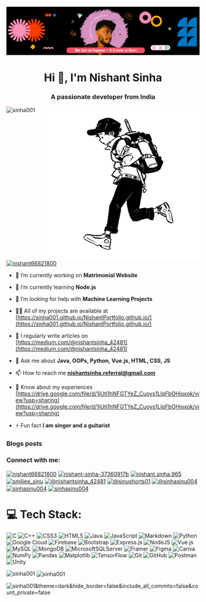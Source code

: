 [![MasterHead](head.png)](https://www.linkedin.com/in/nishant-sinha-37360917b/)


<h1 align="center">Hi 👋, I'm Nishant Sinha</h1>
<h3 align="center">A passionate developer from India</h3>

<img align="right" alt = "Coding" width = "400" src = "runner.gif">

<p align="left"> <img src="https://komarev.com/ghpvc/?username=sinha001&label=Profile%20views&color=0e75b6&style=flat" alt="sinha001" /> </p>


<p align="left"> <a href="https://twitter.com/nishant66821800" target="blank"><img src="https://img.shields.io/twitter/follow/nishant66821800?logo=twitter&style=for-the-badge" alt="nishant66821800" /></a> </p>

- 🔭 I’m currently working on **Matrimonial Website**

- 🌱 I’m currently learning **Node.js**

- 🤝 I’m looking for help with **Machine Learning Projects**

- 👨‍💻 All of my projects are available at [https://sinha001.github.io/NishantPortfolio.github.io/](https://sinha001.github.io/NishantPortfolio.github.io/)

- 📝 I regularly write articles on [https://medium.com/@nishantsinha_42481](https://medium.com/@nishantsinha_42481)

- 💬 Ask me about **Java, OOPs, Python, Vue.js, HTML, CSS, JS**

- 📫 How to reach me **nishantsinha.referral@gmail.com**

- 📄 Know about my experiences [https://drive.google.com/file/d/1jUti1hNFGTYeZ_Cuoys1LlqFbOHioxok/view?usp=sharing](https://drive.google.com/file/d/1jUti1hNFGTYeZ_Cuoys1LlqFbOHioxok/view?usp=sharing)

- ⚡ Fun fact **I am singer and a guitarist**

### Blogs posts

<!-- BLOG-POST-LIST:START -->
<!-- BLOG-POST-LIST:END -->

<h3 align="left">Connect with me:</h3>
<p align="left">
<a href="https://twitter.com/nishant66821800" target="blank"><img align="center" src="https://raw.githubusercontent.com/rahuldkjain/github-profile-readme-generator/master/src/images/icons/Social/twitter.svg" alt="nishant66821800" height="30" width="40" /></a>
<a href="https://linkedin.com/in/nishant-sinha-37360917b" target="blank"><img align="center" src="https://raw.githubusercontent.com/rahuldkjain/github-profile-readme-generator/master/src/images/icons/Social/linked-in-alt.svg" alt="nishant-sinha-37360917b" height="30" width="40" /></a>
<a href="https://fb.com/nishant.sinha.965" target="blank"><img align="center" src="https://raw.githubusercontent.com/rahuldkjain/github-profile-readme-generator/master/src/images/icons/Social/facebook.svg" alt="nishant.sinha.965" height="30" width="40" /></a>
<a href="https://instagram.com/smiliee_sinu" target="blank"><img align="center" src="https://raw.githubusercontent.com/rahuldkjain/github-profile-readme-generator/master/src/images/icons/Social/instagram.svg" alt="smiliee_sinu" height="30" width="40" /></a>
<a href="https://medium.com/@nishantsinha_42481" target="blank"><img align="center" src="https://raw.githubusercontent.com/rahuldkjain/github-profile-readme-generator/master/src/images/icons/Social/medium.svg" alt="@nishantsinha_42481" height="30" width="40" /></a>
<a href="https://www.youtube.com/@sinushorts01" target="blank"><img align="center" src="https://raw.githubusercontent.com/rahuldkjain/github-profile-readme-generator/master/src/images/icons/Social/youtube.svg" alt="@sinushorts01" height="30" width="40" /></a>
<a href="https://www.hackerrank.com/@sinhasinu004" target="blank"><img align="center" src="https://raw.githubusercontent.com/rahuldkjain/github-profile-readme-generator/master/src/images/icons/Social/hackerrank.svg" alt="@sinhasinu004" height="30" width="40" /></a>
<a href="https://www.leetcode.com/sinhasinu004" target="blank"><img align="center" src="https://raw.githubusercontent.com/rahuldkjain/github-profile-readme-generator/master/src/images/icons/Social/leet-code.svg" alt="sinhasinu004" height="30" width="40" /></a>
<a href="https://auth.geeksforgeeks.org/user/sinhasinu004" target="blank"><img align="center" src="https://raw.githubusercontent.com/rahuldkjain/github-profile-readme-generator/master/src/images/icons/Social/geeks-for-geeks.svg" alt="sinhasinu004" height="30" width="40" /></a>
</p>

# 💻 Tech Stack:
![C](https://img.shields.io/badge/c-%2300599C.svg?style=for-the-badge&logo=c&logoColor=white) ![C++](https://img.shields.io/badge/c++-%2300599C.svg?style=for-the-badge&logo=c%2B%2B&logoColor=white) ![CSS3](https://img.shields.io/badge/css3-%231572B6.svg?style=for-the-badge&logo=css3&logoColor=white) ![HTML5](https://img.shields.io/badge/html5-%23E34F26.svg?style=for-the-badge&logo=html5&logoColor=white) ![Java](https://img.shields.io/badge/java-%23ED8B00.svg?style=for-the-badge&logo=openjdk&logoColor=white) ![JavaScript](https://img.shields.io/badge/javascript-%23323330.svg?style=for-the-badge&logo=javascript&logoColor=%23F7DF1E) ![Markdown](https://img.shields.io/badge/markdown-%23000000.svg?style=for-the-badge&logo=markdown&logoColor=white) ![Python](https://img.shields.io/badge/python-3670A0?style=for-the-badge&logo=python&logoColor=ffdd54) ![Google Cloud](https://img.shields.io/badge/GoogleCloud-%234285F4.svg?style=for-the-badge&logo=google-cloud&logoColor=white) ![Firebase](https://img.shields.io/badge/firebase-%23039BE5.svg?style=for-the-badge&logo=firebase) ![Bootstrap](https://img.shields.io/badge/bootstrap-%238511FA.svg?style=for-the-badge&logo=bootstrap&logoColor=white) ![Express.js](https://img.shields.io/badge/express.js-%23404d59.svg?style=for-the-badge&logo=express&logoColor=%2361DAFB) ![NodeJS](https://img.shields.io/badge/node.js-6DA55F?style=for-the-badge&logo=node.js&logoColor=white) ![Vue.js](https://img.shields.io/badge/vue.js-%2335495e.svg?style=for-the-badge&logo=vuedotjs&logoColor=%234FC08D) ![MySQL](https://img.shields.io/badge/mysql-4479A1.svg?style=for-the-badge&logo=mysql&logoColor=white) ![MongoDB](https://img.shields.io/badge/MongoDB-%234ea94b.svg?style=for-the-badge&logo=mongodb&logoColor=white) ![MicrosoftSQLServer](https://img.shields.io/badge/Microsoft%20SQL%20Server-CC2927?style=for-the-badge&logo=microsoft%20sql%20server&logoColor=white) ![Framer](https://img.shields.io/badge/Framer-black?style=for-the-badge&logo=framer&logoColor=blue) ![Figma](https://img.shields.io/badge/figma-%23F24E1E.svg?style=for-the-badge&logo=figma&logoColor=white) ![Canva](https://img.shields.io/badge/Canva-%2300C4CC.svg?style=for-the-badge&logo=Canva&logoColor=white) ![NumPy](https://img.shields.io/badge/numpy-%23013243.svg?style=for-the-badge&logo=numpy&logoColor=white) ![Pandas](https://img.shields.io/badge/pandas-%23150458.svg?style=for-the-badge&logo=pandas&logoColor=white) ![Matplotlib](https://img.shields.io/badge/Matplotlib-%23ffffff.svg?style=for-the-badge&logo=Matplotlib&logoColor=black) ![TensorFlow](https://img.shields.io/badge/TensorFlow-%23FF6F00.svg?style=for-the-badge&logo=TensorFlow&logoColor=white) ![Git](https://img.shields.io/badge/git-%23F05033.svg?style=for-the-badge&logo=git&logoColor=white) ![GitHub](https://img.shields.io/badge/github-%23121011.svg?style=for-the-badge&logo=github&logoColor=white) ![Postman](https://img.shields.io/badge/Postman-FF6C37?style=for-the-badge&logo=postman&logoColor=white) ![Unity](https://img.shields.io/badge/unity-%23000000.svg?style=for-the-badge&logo=unity&logoColor=white)


<p><img align="left" src="https://github-readme-stats.vercel.app/api/top-langs?username=sinha001&show_icons=true&theme=dark&locale=en&layout=compact" alt="sinha001" /></p>

<p>&nbsp;<img align="center" src="https://github-readme-stats.vercel.app/api?username=sinha001&show_icons=true&theme=dracula&locale=en" alt="sinha001" /></p>

<p><img align="center" src="https://github-readme-streak-stats.herokuapp.com/?user=sinha001&" alt="sinha001&theme=dark&hide_border=false&include_all_commits=false&count_private=false" /></p>
